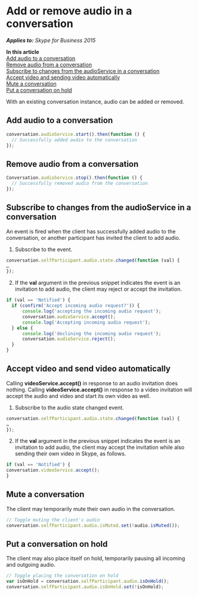 
# Add or remove audio in a conversation


 _**Applies to:** Skype for Business 2015_

 **In this article**  
[Add audio to a conversation](#sectionSection0)  
[Remove audio from a conversation](#sectionSection1)  
[Subscribe to changes from the audioService in a conversation](#sectionSection2)  
[Accept video and sending video automatically](#sectionSection3)  
[Mute a conversation](#sectionSection4)  
[Put a conversation on hold](#sectionSection5)  


With an existing conversation instance, audio can be added or removed. 

## Add audio to a conversation
<a name="sectionSection0"> </a>




  ```js
  conversation.audioService.start().then(function () {
    // Successfully added audio to the conversation
});
  ```


## Remove audio from a conversation
<a name="sectionSection1"> </a>





  ```js
  Conversation.audioService.stop().then(function () {
    // Successfully removed audio from the conversation
});
  ```


## Subscribe to changes from the audioService in a conversation
<a name="sectionSection2"> </a>


An event is fired when the client has successfully added audio to the conversation, or another participant has invited the client to add audio. 


1. Subscribe to the event.


  ```js
  conversation.selfParticipant.audio.state.changed(function (val) {
…
});
  ```

2. If the **val** argument in the previous snippet indicates the event is an invitation to add audio, the client may reject or accept the invitation.


  ```js
  if (val == 'Notified') {
    if (confirm('Accept incoming audio request?')) {
        console.log('accepting the incoming audio request');
        conversation.audioService.accept();
        console.log('Accepting incoming audio request');
    } else {
        console.log('declining the incoming audio request');
        conversation.audioService.reject();
    }
}
  ```


## Accept video and send video automatically
<a name="sectionSection3"> </a>


Calling **videoService.accept()** in response to an audio invitation does nothing. Calling **videoService.accept()** in response to a video invitation will accept the audio and video and start its own video as well.


1. Subscribe to the audio state changed event.


  ```js
  conversation.selfParticipant.audio.state.changed(function (val) {
…
});
  ```

2. If the **val** argument in the previous snippet indicates the event is an invitation to add audio, the client may accept the invitation while also sending their own video in Skype, as follows.


  ```js
  if (val == 'Notified') {
conversation.videoService.accept();
}
  ```


## Mute a conversation
<a name="sectionSection4"> </a>



The client may temporarily mute their own audio in the conversation.


  ```js
  // Toggle muting the client's audio
conversation.selfParticipant.audio.isMuted.set(!audio.isMuted());
  ```


## Put a conversation on hold
<a name="sectionSection5"> </a>


The client may also place itself on hold, temporarily pausing all incoming and outgoing audio.


  ```js
  // Toggle placing the conversation on hold
var isOnHold = conversation.selfParticipant.audio.isOnHold();
conversation.selfParticipant.audio.isOnHold.set(!isOnHold);
  ```

